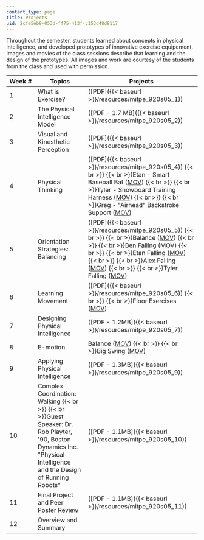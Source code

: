 ```yaml
---
content_type: page
title: Projects
uid: 2cfe5eb9-053d-ff75-413f-c153d48d9117
---
```


Throughout the semester, students learned about concepts in physical intelligence, and developed prototypes of innovative exercise equipement. Images and movies of the class sessions describe that learning and the design of the prototypes. All images and work are courtesy of the students from the class and used with permission.

| Week # | Topics | Projects |
| --- | --- | --- |
| 1 | What is Exercise? | ([PDF]({{< baseurl >}}/resources/mitpe_920s05_1)) |
| 2 | The Physical Intelligence Model | ([PDF - 1.7 MB]({{< baseurl >}}/resources/mitpe_920s05_2)) |
| 3 | Visual and Kinesthetic Perception | ([PDF]({{< baseurl >}}/resources/mitpe_920s05_3)) |
| 4 | Physical Thinking | ([PDF]({{< baseurl >}}/resources/mitpe_920s05_4))  {{< br >}}  {{< br >}}Etan - Smart Baseball Bat ([MOV](/ans7870/PE/PE.920/s05/video/etanswing.mov))  {{< br >}}  {{< br >}}Tyler - Snowboard Training Harness ([MOV](/ans7870/PE/PE.920/s05/video/tylersnow.mov))  {{< br >}}  {{< br >}}Greg - "Airhead" Backstroke Support ([MOV](/ans7870/PE/PE.920/s05/video/gregair.mov)) |
| 5 | Orientation Strategies: Balancing | ([PDF]({{< baseurl >}}/resources/mitpe_920s05_5))  {{< br >}}  {{< br >}}Balance ([MOV](/ans7870/PE/PE.920/s05/video/balance_5.mov))  {{< br >}}  {{< br >}}Ben Falling ([MOV](/ans7870/PE/PE.920/s05/video/benfall.mov))  {{< br >}}  {{< br >}}Etan Falling ([MOV](/ans7870/PE/PE.920/s05/video/etanfall.mov))  {{< br >}}  {{< br >}}Alex Falling ([MOV](/ans7870/PE/PE.920/s05/video/slocumfall.mov))  {{< br >}}  {{< br >}}Tyler Falling ([MOV](/ans7870/PE/PE.920/s05/video/tylerfall.mov)) |
| 6 | Learning Movement | ([PDF]({{< baseurl >}}/resources/mitpe_920s05_6))  {{< br >}}  {{< br >}}Floor Exercises ([MOV](/ans7870/PE/PE.920/s05/video/floor.mov)) |
| 7 | Designing Physical Intelligence | ([PDF - 1.2MB]({{< baseurl >}}/resources/mitpe_920s05_7)) |
| 8 | E-motion | Balance ([MOV](/ans7870/PE/PE.920/s05/video/balance_8.mov))  {{< br >}}  {{< br >}}Big Swing ([MOV](/ans7870/PE/PE.920/s05/video/bigswing.mov)) |
| 9 | Applying Physical Intelligence | ([PDF - 1.3MB]({{< baseurl >}}/resources/mitpe_920s05_9)) |
| 10 | Complex Coordination: Walking  {{< br >}}  {{< br >}}Guest Speaker: Dr. Rob Playter, '90, Boston Dynamics Inc. "Physical Intelligence and the Design of Running Robots" | ([PDF - 1.1MB]({{< baseurl >}}/resources/mitpe_920s05_10)) |
| 11 | Final Project and Peer Poster Review | ([PDF - 1.1MB]({{< baseurl >}}/resources/mitpe_920s05_11)) |
| 12 | Overview and Summary |